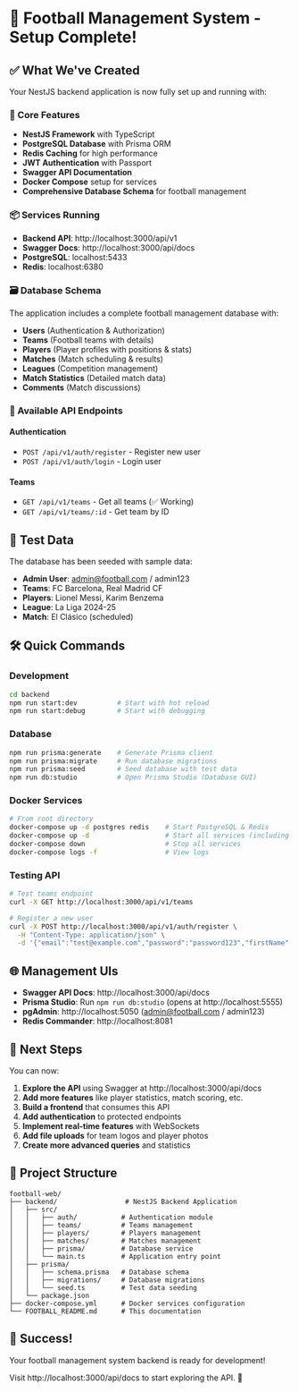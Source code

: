 # 🏈 Football Management System - Setup Complete!

## ✅ What We've Created

Your NestJS backend application is now fully set up and running with:

### 🚀 Core Features
- **NestJS Framework** with TypeScript
- **PostgreSQL Database** with Prisma ORM
- **Redis Caching** for high performance
- **JWT Authentication** with Passport
- **Swagger API Documentation** 
- **Docker Compose** setup for services
- **Comprehensive Database Schema** for football management

### 📦 Services Running
- **Backend API**: http://localhost:3000/api/v1
- **Swagger Docs**: http://localhost:3000/api/docs
- **PostgreSQL**: localhost:5433
- **Redis**: localhost:6380

### 🗃️ Database Schema
The application includes a complete football management database with:
- **Users** (Authentication & Authorization)
- **Teams** (Football teams with details)
- **Players** (Player profiles with positions & stats)
- **Matches** (Match scheduling & results)
- **Leagues** (Competition management)
- **Match Statistics** (Detailed match data)
- **Comments** (Match discussions)

### 🎯 Available API Endpoints

#### Authentication
- `POST /api/v1/auth/register` - Register new user
- `POST /api/v1/auth/login` - Login user

#### Teams
- `GET /api/v1/teams` - Get all teams (✅ Working)
- `GET /api/v1/teams/:id` - Get team by ID

## 🧪 Test Data
The database has been seeded with sample data:
- **Admin User**: admin@football.com / admin123
- **Teams**: FC Barcelona, Real Madrid CF
- **Players**: Lionel Messi, Karim Benzema
- **League**: La Liga 2024-25
- **Match**: El Clásico (scheduled)

## 🛠️ Quick Commands

### Development
```bash
cd backend
npm run start:dev          # Start with hot reload
npm run start:debug        # Start with debugging
```

### Database
```bash
npm run prisma:generate    # Generate Prisma client
npm run prisma:migrate     # Run database migrations
npm run prisma:seed        # Seed database with test data
npm run db:studio          # Open Prisma Studio (Database GUI)
```

### Docker Services
```bash
# From root directory
docker-compose up -d postgres redis    # Start PostgreSQL & Redis
docker-compose up -d                   # Start all services (including pgAdmin & Redis Commander)
docker-compose down                    # Stop all services
docker-compose logs -f                 # View logs
```

### Testing API
```bash
# Test teams endpoint
curl -X GET http://localhost:3000/api/v1/teams

# Register a new user
curl -X POST http://localhost:3000/api/v1/auth/register \
  -H "Content-Type: application/json" \
  -d '{"email":"test@example.com","password":"password123","firstName":"John","lastName":"Doe"}'
```

## 🌐 Management UIs
- **Swagger API Docs**: http://localhost:3000/api/docs
- **Prisma Studio**: Run `npm run db:studio` (opens at http://localhost:5555)
- **pgAdmin**: http://localhost:5050 (admin@football.com / admin123) 
- **Redis Commander**: http://localhost:8081

## 🔄 Next Steps

You can now:
1. **Explore the API** using Swagger at http://localhost:3000/api/docs
2. **Add more features** like player statistics, match scoring, etc.
3. **Build a frontend** that consumes this API
4. **Add authentication** to protected endpoints
5. **Implement real-time features** with WebSockets
6. **Add file uploads** for team logos and player photos
7. **Create more advanced queries** and statistics

## 📁 Project Structure
```
football-web/
├── backend/                 # NestJS Backend Application
│   ├── src/
│   │   ├── auth/           # Authentication module
│   │   ├── teams/          # Teams management
│   │   ├── players/        # Players management
│   │   ├── matches/        # Matches management
│   │   ├── prisma/         # Database service
│   │   └── main.ts         # Application entry point
│   ├── prisma/
│   │   ├── schema.prisma   # Database schema
│   │   ├── migrations/     # Database migrations
│   │   └── seed.ts         # Test data seeding
│   └── package.json
├── docker-compose.yml      # Docker services configuration
└── FOOTBALL_README.md      # This documentation
```

## 🎉 Success!

Your football management system backend is ready for development! 

Visit http://localhost:3000/api/docs to start exploring the API. 🚀
